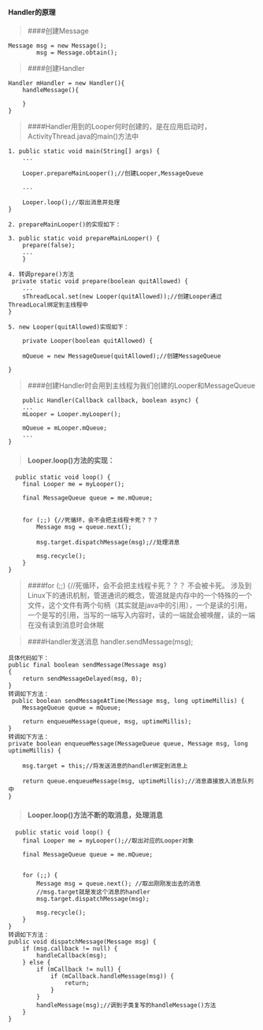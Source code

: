 #### Handler的原理

>####创建Message

	Message msg = new Message();
			msg = Message.obtain();

>####创建Handler

	Handler mHandler = new Handler(){
		handleMessage(){
		
		}
	}
>####Handler用到的Looper何时创建的，是在应用启动时，ActivityThread.java的main()方法中
	
	1. public static void main(String[] args) {
        ...

        Looper.prepareMainLooper();//创建Looper,MessageQueue

        ...

        Looper.loop();//取出消息并处理
    }
	
	2. prepareMainLooper()的实现如下：
	
    3. public static void prepareMainLooper() {
        prepare(false);
        ...
    	}
	
	4. 转调prepare()方法
	 private static void prepare(boolean quitAllowed) {
        ...
        sThreadLocal.set(new Looper(quitAllowed));//创建Looper通过ThreadLocal绑定到主线程中
    }

	5. new Looper(quitAllowed)实现如下：
		
		private Looper(boolean quitAllowed) {

        mQueue = new MessageQueue(quitAllowed);//创建MessageQueue

    }

>####创建Handler时会用到主线程为我们创建的Looper和MessageQueue
	
	    public Handler(Callback callback, boolean async) {
   		...
        mLooper = Looper.myLooper();
       
        mQueue = mLooper.mQueue;
 		...
    }
	
>#### Looper.loop()方法的实现：

	  public static void loop() {
        final Looper me = myLooper();
       
        final MessageQueue queue = me.mQueue;


        for (;;) {//死循环，会不会把主线程卡死？？？
            Message msg = queue.next(); 
            
            msg.target.dispatchMessage(msg);//处理消息

            msg.recycle();
        }
    }

>####for (;;) {//死循环，会不会把主线程卡死？？？
		不会被卡死。
		涉及到Linux下的通讯机制，管道通讯的概念，管道就是内存中的一个特殊的一个文件，这个文件有两个句柄（其实就是java中的引用），一个是读的引用，一个是写的引用，当写的一端写入内容时，读的一端就会被唤醒，读的一端在没有读到消息时会休眠

>####Handler发送消息
	handler.sendMessage(msg);

	具体代码如下：
	public final boolean sendMessage(Message msg)
    {
        return sendMessageDelayed(msg, 0);
    }
    转调如下方法：
	 public boolean sendMessageAtTime(Message msg, long uptimeMillis) {
        MessageQueue queue = mQueue;
        
        return enqueueMessage(queue, msg, uptimeMillis);
    }
	转调如下方法：
 	private boolean enqueueMessage(MessageQueue queue, Message msg, long uptimeMillis) {

        msg.target = this;//将发送消息的handler绑定到消息上
        
        return queue.enqueueMessage(msg, uptimeMillis);//消息直接放入消息队列中
    }

>#### Looper.loop()方法不断的取消息，处理消息

	  public static void loop() {
        final Looper me = myLooper();//取出对应的Looper对象
       
        final MessageQueue queue = me.mQueue;


        for (;;) {
            Message msg = queue.next(); //取出刚刚发出去的消息
            //msg.target就是发这个消息的handler
            msg.target.dispatchMessage(msg);

            msg.recycle();
        }
    }
	转调如下方法：
  	public void dispatchMessage(Message msg) {
        if (msg.callback != null) {
            handleCallback(msg);
        } else {
            if (mCallback != null) {
                if (mCallback.handleMessage(msg)) {
                    return;
                }
            }
            handleMessage(msg);//调到子类复写的handleMessage()方法
        }
    }
	